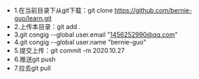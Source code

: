 - 1.在当前目录下从git下载：git clone https://github.com/bernie-guo/learn.git
- 2.上传本目录：git add .
- 3.git congig --global user.email "1456252990@qq.com"
- 4.git congig --global user.name "bernie-guo"
- 5.提交上传：git commit -m 2020.10.27
- 6.推送git push 
- 7.拉去git pull